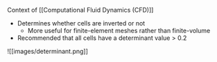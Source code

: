 Context of [[Computational Fluid Dynamics (CFD)]]

- Determines whether cells are inverted or not
	- More useful for finite-element meshes rather than finite-volume
- Recommended that all cells have a determinant value > 0.2

![[images/determinant.png]]
